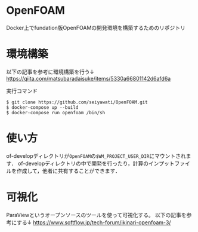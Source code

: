# OpenFOAM
Docker上でfundation版OpenFOAMの開発環境を構築するためのリポジトリ

# 環境構築
以下の記事を参考に環境構築を行う↓
https://qiita.com/matsubaradaisuke/items/5330a66801142d6afd6a

実行コマンド
``` terminal
$ git clone https://github.com/seiyawati/OpenFOAM.git
$ docker-compose up --build
$ docker-compose run openfoam /bin/sh
```

# 使い方
of-developディレクトリが`OpenFOAM`の`$WM_PROJECT_USER_DIR`にマウントされます．
of-developディレクトリの中で開発を行ったり，計算のインプットファイルを作成して，他者に共有することができます．

# 可視化
ParaViewというオープンソースのツールを使って可視化する。
以下の記事を参考にする↓
https://www.softflow.jp/tech-forum/ikinari-openfoam-3/
